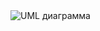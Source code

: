 <img src="https://sun9-52.userapi.com/impg/OQ-wXue345bo395lqPVlCxkQff9bECdsA6V-3g/WZd0YYEvuWY.jpg?size=774x553&quality=96&sign=7690f965e758e8a2b97b42cd38f1bd91&type=album" alt="UML диаграмма">
